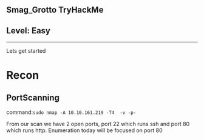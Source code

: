 ## Smag_Grotto TryHackMe
## Level: Easy
<hr>

Lets get started

# Recon

## PortScanning

command:```sudo nmap -A 10.10.161.219 -T4  -v -p-```

From our scan we have 2 open ports, port 22 which runs ssh and port 80 which runs http. Enumeration today will be focused on port 80

